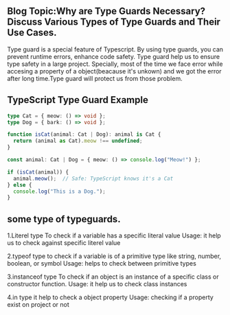 ## Blog Topic:Why are Type Guards Necessary? Discuss Various Types of Type Guards and Their Use Cases.

Type guard is a special feature of Typescript. By using type guards, you can prevent runtime errors, enhance code safety. Type guard help us to ensure type safety in a large project. Specially, most of the time we face error while accesing a property of a object(beacause it's unkown) and we got the error after long time.Type guard will protect us from those problem. 

## TypeScript Type Guard Example

```typescript
type Cat = { meow: () => void };
type Dog = { bark: () => void };

function isCat(animal: Cat | Dog): animal is Cat {
  return (animal as Cat).meow !== undefined;
}

const animal: Cat | Dog = { meow: () => console.log("Meow!") };

if (isCat(animal)) {
  animal.meow();  // Safe: TypeScript knows it's a Cat
} else {
  console.log("This is a Dog.");
}
```
## some type of typeguards.

1.Literel type 
To check if a variable has a specific literal value
Usage: it help us to check against specific literel value

2.typeof type
to check if a variable is of a primitive type like string, number, boolean, or symbol
Usage: helps to check between primitive types

3.instanceof type
To check if an object is an instance of a specific class or constructor function.
Usage: it help us to check class instances

4.in type
it help to check a object property
Usage: checking if a property exist on project or not